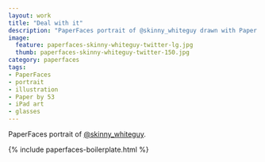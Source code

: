 ```yaml
---
layout: work
title: "Deal with it"
description: "PaperFaces portrait of @skinny_whiteguy drawn with Paper by 53 on an iPad."
image: 
  feature: paperfaces-skinny-whiteguy-twitter-lg.jpg
  thumb: paperfaces-skinny-whiteguy-twitter-150.jpg
category: paperfaces
tags: 
- PaperFaces
- portrait
- illustration
- Paper by 53
- iPad art
- glasses
---
```


PaperFaces portrait of [@skinny_whiteguy](http://twitter.com/skinny_whiteguy).

{% include paperfaces-boilerplate.html %}